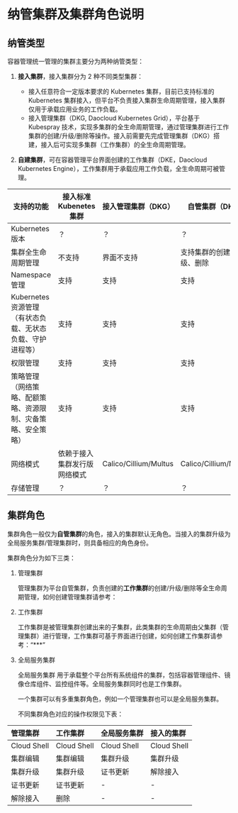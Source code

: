 # 纳管集群及集群角色说明

## 纳管类型

容器管理统一管理的集群主要分为两种纳管类型：

1. **接入集群**，接入集群分为 2 种不同类型集群：
   - 接入任意符合一定版本要求的 Kubernetes 集群，目前已支持标准的 Kubernetes 集群接入，但平台不负责接入集群生命周期管理，接入集群仅用于承载应用业务的工作负载。
   - 接入管理集群（DKG, Daocloud Kubernetes Grid），平台基于 Kubespray 技术，实现多集群的全生命周期管理，通过管理集群进行工作集群的创建/升级/删除等操作。接入前需要先完成管理集群（DKG）搭建，接入后可实现多集群（工作集群）的全生命周期管理。

2. **自建集群**，可在容器管理平台界面创建的工作集群（DKE，Daocloud Kubernetes Engine），工作集群用于承载应用工作负载，全生命周期可被管理。

| 支持的功能                                                   | 接入标准 Kubenetes 集群      | 接入管理集群（DKG）   | 自管集群（DKE）            |
| ------------------------------------------------------------ | ---------------------------- | --------------------- | -------------------------- |
| Kubernetes 版本                                              | ？                           | ？                    | ？                         |
| 集群全生命周期管理                                           | 不支持                       | 界面不支持            | 支持集群的创建、升级、删除 |
| Namespace 管理                                               | 支持                         | 支持                  | 支持                       |
| Kubernetes 资源管理<br />（有状态负载、无状态负载、守护进程等） | 支持                         | 支持                  | 支持                       |
| 权限管理                                                     | 支持                         | 支持                  | 支持                       |
| 策略管理<br />（网络策略、配额策略、资源限制、灾备策略、安全策略） | 支持                         | 支持                  | 支持                       |
| 网络模式                                                     | 依赖于接入集群发行版网络模式 | Calico/Cillium/Multus | Calico/Cillium/Multus      |
| 存储管理                                                     | ？                           | ？                    | ？                         |

## 集群角色

集群角色一般仅为**自管集群**的角色，接入的集群默认无角色。当接入的集群升级为全局服务集群/管理集群时，则具备相应的角色身份。

集群角色分为如下三类：

1. 管理集群

   管理集群为平台自管集群，负责创建的**工作集群**的创建/升级/删除等全生命周期管理，如何创建管理集群请参考：
2. 工作集群
  
   工作集群是被管理集群创建出来的子集群，此类集群的生命周期由父集群（管理集群）进行管理，工作集群可基于界面进行创建，如何创建工作集群请参考：“***”
3. 全局服务集群

   全局服务集群 用于承载整个平台所有系统组件的集群，包括容器管理组件、镜像仓库组件、监控组件等。全局服务集群同时也是工作集群。

   一个集群可以有多重集群角色，例如一个管理集群也可以是全局服务集群。

   不同集群角色对应的操作权限见下表：

| 管理集群    | 工作集群    | 全局服务集群 | 接入的集群    |
| :---------- | :---------- | :----------- | :---------- |
| Cloud Shell | Cloud Shell | Cloud Shell  | Cloud Shell |
| 集群编辑    | 集群编辑    | 集群升级     | 集群升级    |
| 集群升级    | 集群升级    | 证书更新     | 解除接入    |
| 证书更新    | 证书更新    |     -         |      -       |
| 解除接入    | 删除        |      -        |     -        |
